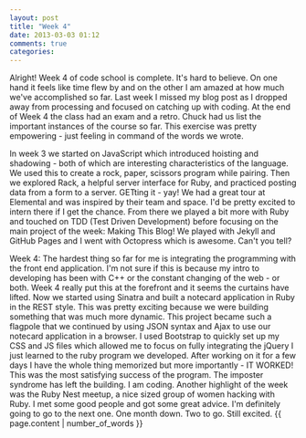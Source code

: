 ```yaml
---
layout: post
title: "Week 4"
date: 2013-03-03 01:12
comments: true
categories:
---
```

Alright! Week 4 of code school is complete. It's hard to believe. On one
hand it feels like time flew by and on the other I am amazed at how much
we've accomplished so far. Last week I missed my blog post as I dropped away
from processing and focused on catching up with coding. At the end of Week 4
the class had an exam and a retro. Chuck had us list the important instances of
the course so far. This exercise was pretty empowering - just feeling in command
of the words we wrote.

In week 3 we started on JavaScript which introduced hoisting and shadowing -
both of which are interesting characteristics of the language. We used this
to create a rock, paper, scissors program while pairing. Then we explored
Rack, a helpful server interface for Ruby, and practiced posting data from
a form to a server. GETting it - yay! We had a great tour at Elemental and
was inspired by their team and space. I'd be pretty excited to intern there if I
get the chance. From there we played a bit more with Ruby and touched on
TDD (Test Driven Development) before focusing on the main project of
the week: Making This Blog! We played with Jekyll and GitHub Pages and I went
with Octopress which is awesome. Can't you tell?

Week 4: The hardest thing so far for me is integrating the programming with
the front end application. I'm not sure if this is because my intro to developing
has been with C++ or the constant changing of the web - or both. Week 4 really
put this at the forefront and it seems the curtains have lifted. Now we
started using Sinatra and built a notecard application in Ruby in the REST style.
This was pretty exciting because we were building something that was much
more dynamic. This project became such a flagpole that we continued by using JSON
syntax and Ajax to use our notecard application in a browser. I used Bootstrap to
quickly set up my CSS and JS files which allowed me to focus on fully integrating
the jQuery I just learned to the ruby program we developed. After working on it
for a few days I have the whole thing memorized but more importantly - IT WORKED!
This was the most satisfying success of the program. The imposter syndrome has left
the building. I am coding. Another highlight of the week was the Ruby Nest meetup,
a nice sized group of women hacking with Ruby. I met some good people and got some
great advice. I'm definitely going to go to the next one. One month down. Two
to go. Still excited.
{{ page.content | number_of_words }}